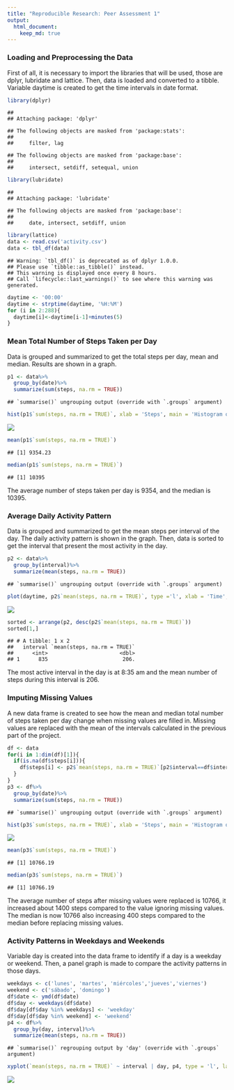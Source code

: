 ```yaml
---
title: "Reproducible Research: Peer Assessment 1"
output: 
  html_document:
    keep_md: true
---
```


### Loading and Preprocessing the Data
First of all, it is necessary to import the libraries that will be used, those are dplyr, lubridate and lattice. Then, data is loaded and converted to a tibble. Variable daytime is created to get the time intervals in date format.

```r
library(dplyr)
```

```
## 
## Attaching package: 'dplyr'
```

```
## The following objects are masked from 'package:stats':
## 
##     filter, lag
```

```
## The following objects are masked from 'package:base':
## 
##     intersect, setdiff, setequal, union
```

```r
library(lubridate)
```

```
## 
## Attaching package: 'lubridate'
```

```
## The following objects are masked from 'package:base':
## 
##     date, intersect, setdiff, union
```

```r
library(lattice)
data <- read.csv('activity.csv')
data <- tbl_df(data)
```

```
## Warning: `tbl_df()` is deprecated as of dplyr 1.0.0.
## Please use `tibble::as_tibble()` instead.
## This warning is displayed once every 8 hours.
## Call `lifecycle::last_warnings()` to see where this warning was generated.
```

```r
daytime <- '00:00'
daytime <- strptime(daytime, '%H:%M')
for (i in 2:288){
  daytime[i]<-daytime[i-1]+minutes(5)
}
```
### Mean Total Number of Steps Taken per Day
Data is grouped and summarized to get the total steps per day, mean and median. Results are shown in a graph. 

```r
p1 <- data%>%
  group_by(date)%>%
  summarize(sum(steps, na.rm = TRUE))
```

```
## `summarise()` ungrouping output (override with `.groups` argument)
```

```r
hist(p1$`sum(steps, na.rm = TRUE)`, xlab = 'Steps', main = 'Histogram of Steps per day')
```

![](PA1_template_files/figure-html/unnamed-chunk-2-1.png)<!-- -->

```r
mean(p1$`sum(steps, na.rm = TRUE)`)
```

```
## [1] 9354.23
```

```r
median(p1$`sum(steps, na.rm = TRUE)`)
```

```
## [1] 10395
```
The average number of steps taken per day is 9354, and the median is 10395.
### Average Daily Activity Pattern
Data is grouped and summarized to get the mean steps per interval of the day. The daily activity pattern is shown in the graph. Then, data is sorted to get the interval that present the most activity in the day.

```r
p2 <- data%>%
  group_by(interval)%>%
  summarize(mean(steps, na.rm = TRUE))
```

```
## `summarise()` ungrouping output (override with `.groups` argument)
```

```r
plot(daytime, p2$`mean(steps, na.rm = TRUE)`, type ='l', xlab = 'Time', ylab = 'Steps', main = 'Average steps by time of the day')
```

![](PA1_template_files/figure-html/unnamed-chunk-3-1.png)<!-- -->

```r
sorted <- arrange(p2, desc(p2$`mean(steps, na.rm = TRUE)`))
sorted[1,]
```

```
## # A tibble: 1 x 2
##   interval `mean(steps, na.rm = TRUE)`
##      <int>                       <dbl>
## 1      835                        206.
```
The most active interval in the day is at 8:35 am and the mean number of steps during this interval is 206.
### Imputing Missing Values
A new data frame is created to see how the mean and median total number of steps taken per day change when missing values are filled in. Missing values are replaced with the mean of the intervals calculated in the previous part of the project.

```r
df <- data
for(i in 1:dim(df)[1]){
  if(is.na(df$steps[i])){
    df$steps[i] <- p2$`mean(steps, na.rm = TRUE)`[p2$interval==df$interval[i]]
  }
}
p3 <- df%>%
  group_by(date)%>%
  summarize(sum(steps, na.rm = TRUE))
```

```
## `summarise()` ungrouping output (override with `.groups` argument)
```

```r
hist(p3$`sum(steps, na.rm = TRUE)`, xlab = 'Steps', main = 'Histogram of Steps per day')
```

![](PA1_template_files/figure-html/unnamed-chunk-4-1.png)<!-- -->

```r
mean(p3$`sum(steps, na.rm = TRUE)`)
```

```
## [1] 10766.19
```

```r
median(p3$`sum(steps, na.rm = TRUE)`)
```

```
## [1] 10766.19
```
The average number of steps after missing values were replaced is 10766, it increased about 1400 steps compared to the value ignoring missing values. The median is now 10766 also increasing 400 steps compared to the median before replacing missing values.
### Activity Patterns in Weekdays and Weekends
Variable day is created into the data frame to identify if a day is a weekday or weekend. Then, a panel graph is made to compare the activity patterns in those days.

```r
weekdays <- c('lunes', 'martes', 'miércoles','jueves','viernes')
weekend <- c('sábado', 'domingo')
df$date <- ymd(df$date)
df$day <- weekdays(df$date)
df$day[df$day %in% weekdays] <- 'weekday'
df$day[df$day %in% weekend] <- 'weekend'
p4 <- df%>%
  group_by(day, interval)%>%
  summarize(mean(steps, na.rm = TRUE))
```

```
## `summarise()` regrouping output by 'day' (override with `.groups` argument)
```

```r
xyplot(`mean(steps, na.rm = TRUE)` ~ interval | day, p4, type = 'l', layout = c(1,2),xlab = 'Time', ylab = 'Steps', main = 'Average steps by time of the day')
```

![](PA1_template_files/figure-html/unnamed-chunk-5-1.png)<!-- -->

